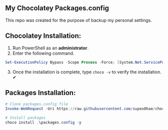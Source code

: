 My Chocolatey Packages.config
----
This repo was created for the purpose of backup my personal settings.
## Chocolatey Installation:

1. Run PowerShell as an **administrator**.
2. Enter the following command.
```ps1
Set-ExecutionPolicy Bypass -Scope Process -Force; [System.Net.ServicePointManager]::SecurityProtocol = [System.Net.ServicePointManager]::SecurityProtocol -bor 3072; iex ((New-Object System.Net.WebClient).DownloadString('https://community.chocolatey.org/install.ps1'))
```
3. Once the installation is complete, type `choco -v` to verify the installation. ✔

## Packages Installation:
```ps1
# Clone packages.config file
Invoke-WebRequest -Uri https://raw.githubusercontent.com/supex0hae/chocolatey-packages-config/main/packages.config -OutFile packages.config

# Install packages
choco install .\packages.config -y
```
